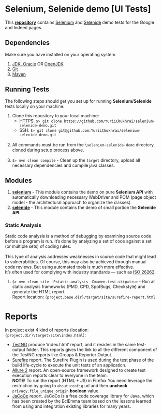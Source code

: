 # Selenium, Selenide demo [UI Tests]

This **[repository](https://github.com/YuriiChukhrai/selenium-selenide-demo)** contains [Selenium](http://seleniumhq.org/) and [Selenide](https://selenide.org/) demo tests for the Google and Indeed pages.


## Dependencies
Make sure you have installed on your operating system:<br/>
1. [JDK. Oracle](http://www.java.com/) OR [OpenJDK](https://openjdk.java.net/)
2. [Git](https://git-scm.com/)
3. [Maven](https://maven.apache.org/)


## Running Tests
The following steps should get you set up for running **Selenium/Selenide** tests locally on your machine:

1. Clone this repository to your local machine:<br/>
    * HTTPS. ` $> git clone https://github.com/YuriiChukhrai/selenium-selenide-demo.git `
    * SSH. ` $> git clone git@github.com:YuriiChukhrai/selenium-selenide-demo.git `<br/><br/>
2. All commands must be run from the ` \selenium-selenide-demo ` directory, cloned during setup process above.<br/><br/>
3. ` $> mvn clean compile ` - Clean up the `target` directory, upload all necessary dependencies and compile java classes.


## Modules
1. **[selenium](./selenium/README.md)** - This module contains the demo on pure **Selenium API** with automatically downloading necessary WebDriver and POM (page object model - the architectural approach to organize the classes).
2. **[selenide](./selenide/README.md)** - This module contains the demo of small portion the **Selenide API**. 


### Static Analysis

Static code analysis is a method of debugging by examining source code before a program is run. It’s done by analyzing a set of code against a set (or multiple sets) of coding rules.<br><br>
This type of analysis addresses weaknesses in source code that might lead to vulnerabilities. Of course, this may also be achieved through manual code reviews. But using automated tools is much more effective.<br>
It’s often used for complying with industry standards — such as [ISO 26262](https://www.iso.org/standard/43464.html).

1. ` $> mvn clean site -Pstatic-analysis -Dmaven.test.skip=true ` - Run all static analysis frameworks (PMD, CPD, SpotBugs, Checkstyle) and generate the HTML report.<br>
Report location: ` {project.base.dir}/target/site/surefire-report.html `


# Reports

In project exist 4 kind of reports (location: `{project.dir}\target\site\index.html`):
- [TestNG](http://testng.org/doc/documentation-main.html) produce ‘index.html‘ report, and it resides in the same test-output folder. This reports gives the link to all the different component of the TestNG reports like Groups & Reporter Output.<br/>
- [Surefire](http://maven.apache.org/surefire/maven-surefire-plugin/) report. The Surefire Plugin is used during the test phase of the build life-cycle to execute the unit tests of an application.<br/>
- [Allure 2](https://docs.qameta.io/allure/) report. An open-source framework designed to create test execution reports clear to everyone in the team.<br/>
  **NOTE!** To run the report (HTML + JS) in Firefox You need leverage the restriction by going to `about:config` url and then **uncheck** `privacy.file_unique_origin` **boolean** value.
- [JaCoCo](https://www.jacoco.org/) report. JaCoCo is a free code coverage library for Java, which has been created by the EclEmma team based on the lessons learned from using and integration existing libraries for many years.<br/>
